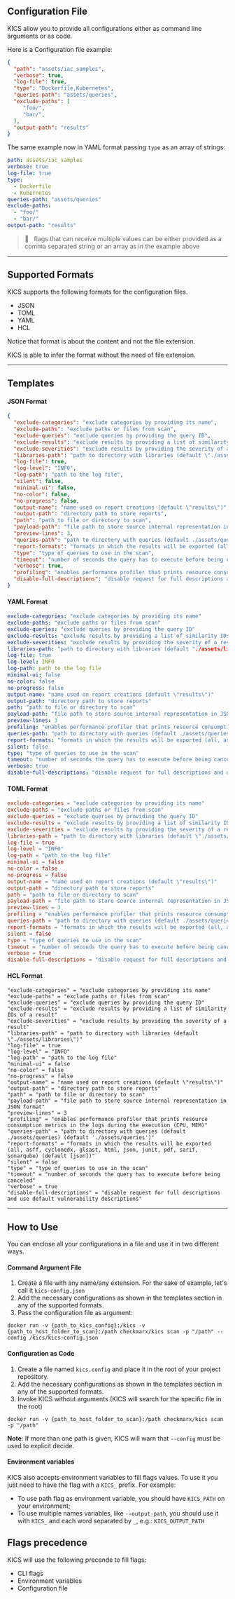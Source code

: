 ## Configuration File

KICS allow you to provide all configurations either as command line arguments or as code.

Here is a Configuration file example:

```JSON
{
  "path": "assets/iac_samples",
  "verbose": true,
  "log-file": true,
  "type": "Dockerfile,Kubernetes",
  "queries-path": "assets/queries",
  "exclude-paths": [
     "foo/",
     "bar/",
  ],
  "output-path": "results"
}
```

The same example now in YAML format passing `type` as an array of strings:

```YAML
path: assets/iac_samples
verbose: true
log-file: true
type:
  - Dockerfile
  - Kubernetes
queries-path: "assets/queries"
exclude-paths:
  - "foo/"
  - "bar/"
output-path: "results"
```

> 📝 &nbsp; flags that can receive multiple values can be either provided as a comma separated string or an array as in the example above

---

## Supported Formats

KICS supports the following formats for the configuration files.

-   JSON
-   TOML
-   YAML
-   HCL

Notice that format is about the content and not the file extension.

KICS is able to infer the format without the need of file extension.

---

## Templates

#### JSON Format

```JSON
{
  "exclude-categories": "exclude categories by providing its name",
  "exclude-paths": "exclude paths or files from scan",
  "exclude-queries": "exclude queries by providing the query ID",
  "exclude-results": "exclude results by providing a list of similarity IDs of a result",
  "exclude-severities": "exclude results by providing the severity of a result",
  "libraries-path": "path to directory with libraries (default \"./assets/libraries\")",
  "log-file": true,
  "log-level": "INFO",
  "log-path": "path to the log file",
  "silent": false,
  "minimal-ui": false,
  "no-color": false,
  "no-progress": false,
  "output-name": "name used on report creations (default \"results\")",
  "output-path": "directory path to store reports",
  "path": "path to file or directory to scan",
  "payload-path": "file path to store source internal representation in JSON format",
  "preview-lines": 3,
  "queries-path": "path to directory with queries (default ./assets/queries) (default './assets/queries')",
  "report-formats": "formats in which the results will be exported (all, asff, cyclonedx, glsast, html, json, junit, pdf, sarif, sonarqube) (default [json])",
  "type": "type of queries to use in the scan",
  "timeout": "number of seconds the query has to execute before being canceled",
  "verbose": true,
  "profiling": "enables performance profiler that prints resource consumption metrics in the logs during the execution (CPU, MEM)",
  "disable-full-descriptions": "disable request for full descriptions and use default vulnerability descriptions"
}
```

#### YAML Format

```YAML
exclude-categories: "exclude categories by providing its name"
exclude-paths: "exclude paths or files from scan"
exclude-queries: "exclude queries by providing the query ID"
exclude-results: "exclude results by providing a list of similarity IDs of a result"
exclude-severities: "exclude results by providing the severity of a result"
libraries-path: "path to directory with libraries (default "./assets/libraries")"
log-file: true
log-level: INFO
log-path: path to the log file
minimal-ui: false
no-color: false
no-progress: false
output-name: "name used on report creations (default \"results\")"
output-path: "directory path to store reports"
path: "path to file or directory to scan"
payload-path: "file path to store source internal representation in JSON format"
preview-lines: 3
profiling: "enables performance profiler that prints resource consumption metrics in the logs during the execution (CPU, MEM)"
queries-path: "path to directory with queries (default ./assets/queries) (default './assets/queries')"
report-formats: "formats in which the results will be exported (all, asff, cyclonedx, glsast, html, json, junit, pdf, sarif, sonarqube) (default [json])"
silent: false
type: "type of queries to use in the scan"
timeout: "number of seconds the query has to execute before being canceled"
verbose: true
disable-full-descriptions: "disable request for full descriptions and use default vulnerability descriptions"
```

#### TOML Format

```TOML
exclude-categories = "exclude categories by providing its name"
exclude-paths = "exclude paths or files from scan"
exclude-queries = "exclude queries by providing the query ID"
exclude-results = "exclude results by providing a list of similarity IDs of a result"
exclude-severities = "exclude results by providing the severity of a result"
libraries-path = "path to directory with libraries (default \"./assets/libraries\")"
log-file = true
log-level = "INFO"
log-path = "path to the log file"
minimal-ui = false
no-color = false
no-progress = false
output-name = "name used on report creations (default \"results\")"
output-path = "directory path to store reports"
path = "path to file or directory to scan"
payload-path = "file path to store source internal representation in JSON format"
preview-lines = 3
profiling = "enables performance profiler that prints resource consumption metrics in the logs during the execution (CPU, MEM)"
queries-path = "path to directory with queries (default ./assets/queries) (default './assets/queries')"
report-formats = "formats in which the results will be exported (all, asff, cyclonedx, glsast, html, json, junit, pdf, sarif, sonarqube) (default [json])"
silent = false
type = "type of queries to use in the scan"
timeout = "number of seconds the query has to execute before being canceled"
verbose = true
disable-full-descriptions = "disable request for full descriptions and use default vulnerability descriptions"
```

#### HCL Format

```hcl
"exclude-categories" = "exclude categories by providing its name"
"exclude-paths" = "exclude paths or files from scan"
"exclude-queries" = "exclude queries by providing the query ID"
"exclude-results" = "exclude results by providing a list of similarity IDs of a result"
"exclude-severities" = "exclude results by providing the severity of a result"
"libraries-path" = "path to directory with libraries (default \"./assets/libraries\")"
"log-file" = true
"log-level" = "INFO"
"log-path" = "path to the log file"
"minimal-ui" = false
"no-color" = false
"no-progress" = false
"output-name" = "name used on report creations (default \"results\")"
"output-path" = "directory path to store reports"
"path" = "path to file or directory to scan"
"payload-path" = "file path to store source internal representation in JSON format"
"preview-lines" = 3
"profiling" = "enables performance profiler that prints resource consumption metrics in the logs during the execution (CPU, MEM)"
"queries-path" = "path to directory with queries (default ./assets/queries) (default './assets/queries')"
"report-formats" = "formats in which the results will be exported (all, asff, cyclonedx, glsast, html, json, junit, pdf, sarif, sonarqube) (default [json])"
"silent" = false
"type" = "type of queries to use in the scan"
"timeout" = "number of seconds the query has to execute before being canceled"
"verbose" = true
"disable-full-descriptions" = "disable request for full descriptions and use default vulnerability descriptions"
```

---

## How to Use

You can enclose all your configurations in a file and use it in two different ways.

#### Command Argument File

1. Create a file with any name/any extension. For the sake of example, let's call it `kics-config.json`
2. Add the necessary configurations as shown in the templates section in any of the supported formats.
3. Pass the configuration file as argument:

```
docker run -v {​​​​path_to_kics_config}​​​​:/kics -v {path_to_host_folder_to_scan}:/path checkmarx/kics scan -p "/path" --config /kics/kics-config.json
```

#### Configuration as Code

1. Create a file named `kics.config` and place it in the root of your project repository.
2. Add the necessary configurations as shown in the templates section in any of the supported formats.
3. Invoke KICS without arguments (KICS will search for the specific file in the root)

```
docker run -v {path_to_host_folder_to_scan}:/path checkmarx/kics scan -p "/path"
```

**Note**: If more than one path is given, KICS will warn that `--config` must be used to explicit decide.

#### Environment variables

KICS also accepts environment variables to fill flags values. To use it you just need to have the flag with a `KICS_` prefix. For example:

-   To use path flag as environment variable, you should have `KICS_PATH` on your environment;
-   To use multiple names variables, like `--output-path`, you should use it with `KICS_` and each word separated by `_`, e.g.: `KICS_OUTPUT_PATH`

## Flags precedence

KICS will use the following precende to fill flags:

-   CLI flags
-   Environment variables
-   Configuration file
